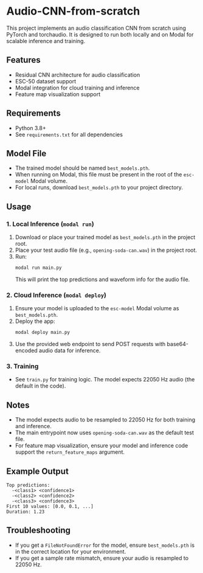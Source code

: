 # Audio-CNN-from-scratch

This project implements an audio classification CNN from scratch using PyTorch and torchaudio. It is designed to run both locally and on Modal for scalable inference and training.

## Features

- Residual CNN architecture for audio classification
- ESC-50 dataset support
- Modal integration for cloud training and inference
- Feature map visualization support

## Requirements

- Python 3.8+
- See `requirements.txt` for all dependencies

## Model File

- The trained model should be named `best_models.pth`.
- When running on Modal, this file must be present in the root of the `esc-model` Modal volume.
- For local runs, download `best_models.pth` to your project directory.

## Usage

### 1. Local Inference (`modal run`)

1. Download or place your trained model as `best_models.pth` in the project root.
2. Place your test audio file (e.g., `opening-soda-can.wav`) in the project root.
3. Run:
   ```bash
   modal run main.py
   ```
   This will print the top predictions and waveform info for the audio file.

### 2. Cloud Inference (`modal deploy`)

1. Ensure your model is uploaded to the `esc-model` Modal volume as `best_models.pth`.
2. Deploy the app:
   ```bash
   modal deploy main.py
   ```
3. Use the provided web endpoint to send POST requests with base64-encoded audio data for inference.

### 3. Training

- See `train.py` for training logic. The model expects 22050 Hz audio (the default in the code).

## Notes

- The model expects audio to be resampled to 22050 Hz for both training and inference.
- The main entrypoint now uses `opening-soda-can.wav` as the default test file.
- For feature map visualization, ensure your model and inference code support the `return_feature_maps` argument.

## Example Output

```
Top predictions:
  -<class1> <confidence1>
  -<class2> <confidence2>
  -<class3> <confidence3>
First 10 values: [0.0, 0.1, ...]
Duration: 1.23
```

## Troubleshooting

- If you get a `FileNotFoundError` for the model, ensure `best_models.pth` is in the correct location for your environment.
- If you get a sample rate mismatch, ensure your audio is resampled to 22050 Hz.
